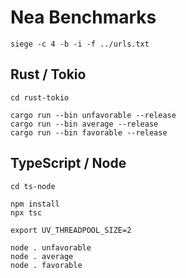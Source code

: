 # Nea Benchmarks

```shell
siege -c 4 -b -i -f ../urls.txt
```

## Rust / Tokio

```shell
cd rust-tokio

cargo run --bin unfavorable --release
cargo run --bin average --release
cargo run --bin favorable --release
```

## TypeScript / Node

```shell
cd ts-node

npm install
npx tsc

export UV_THREADPOOL_SIZE=2

node . unfavorable
node . average
node . favorable
```
